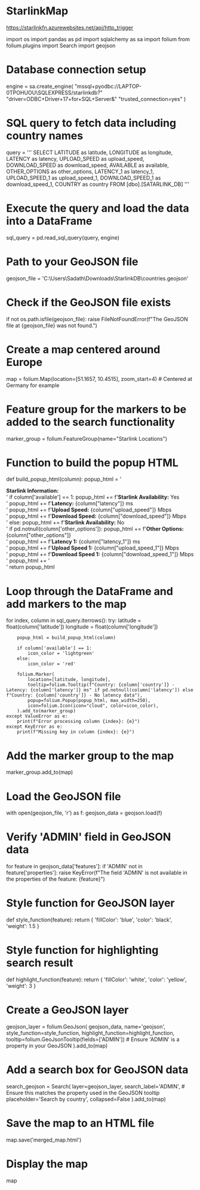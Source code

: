 # StarlinkMap

https://starlinkfn.azurewebsites.net/api/http_trigger

import os
import pandas as pd
import sqlalchemy as sa
import folium
from folium.plugins import Search
import geojson

# Database connection setup
engine = sa.create_engine(
    "mssql+pyodbc://LAPTOP-0TPOHUOU\SQLEXPRESS/starlinkdb?"
    "driver=ODBC+Driver+17+for+SQL+Server&"
    "trusted_connection=yes"
)

# SQL query to fetch data including country names
query = '''
SELECT LATITUDE as latitude, LONGITUDE as longitude, LATENCY as latency, UPLOAD_SPEED as upload_speed, 
       DOWNLOAD_SPEED as download_speed, AVAILABLE as available, OTHER_OPTIONS as other_options, 
       LATENCY_1 as latency_1, UPLOAD_SPEED_1 as upload_speed_1, DOWNLOAD_SPEED_1 as download_speed_1, 
       COUNTRY as country
FROM [dbo].[SATARLINK_DB]
'''

# Execute the query and load the data into a DataFrame
sql_query = pd.read_sql_query(query, engine)

# Path to your GeoJSON file
geojson_file = 'C:\\Users\\Sadath\\Downloads\\StarlinkDB\\countries.geojson'

# Check if the GeoJSON file exists
if not os.path.isfile(geojson_file):
    raise FileNotFoundError(f"The GeoJSON file at {geojson_file} was not found.")

# Create a map centered around Europe
map = folium.Map(location=[51.1657, 10.4515], zoom_start=4)  # Centered at Germany for example

# Feature group for the markers to be added to the search functionality
marker_group = folium.FeatureGroup(name="Starlink Locations")

# Function to build the popup HTML
def build_popup_html(column):
    popup_html = '<div style="font-size: 14px;"><b>Starlink Information:</b><br>'
    if column['available'] == 1:
        popup_html += f'<b>Starlink Availability:</b> Yes<br>'
        popup_html += f'<b>Latency:</b> {column["latency"]} ms<br>'
        popup_html += f'<b>Upload Speed:</b> {column["upload_speed"]} Mbps<br>'
        popup_html += f'<b>Download Speed:</b> {column["download_speed"]} Mbps<br>'
    else:
        popup_html += f'<b>Starlink Availability:</b> No<br>'
        if pd.notnull(column['other_options']):
            popup_html += f'<b>Other Options:</b> {column["other_options"]}<br>'
            popup_html += f'<b>Latency 1:</b> {column["latency_1"]} ms<br>'
            popup_html += f'<b>Upload Speed 1:</b> {column["upload_speed_1"]} Mbps<br>'
            popup_html += f'<b>Download Speed 1:</b> {column["download_speed_1"]} Mbps<br>'
    popup_html += '</div>'
    return popup_html

# Loop through the DataFrame and add markers to the map
for index, column in sql_query.iterrows():
    try:
        latitude = float(column['latitude'])
        longitude = float(column['longitude'])
        
        popup_html = build_popup_html(column)
        
        if column['available'] == 1:
            icon_color = 'lightgreen'
        else:
            icon_color = 'red'
        
        folium.Marker(
            location=[latitude, longitude],
            tooltip=folium.Tooltip(f"Country: {column['country']} - Latency: {column['latency']} ms" if pd.notnull(column['latency']) else f"Country: {column['country']} - No latency data"),
            popup=folium.Popup(popup_html, max_width=250),
            icon=folium.Icon(icon="cloud", color=icon_color),
        ).add_to(marker_group)
    except ValueError as e:
        print(f"Error processing column {index}: {e}")
    except KeyError as e:
        print(f"Missing key in column {index}: {e}")

# Add the marker group to the map
marker_group.add_to(map)

# Load the GeoJSON file
with open(geojson_file, 'r') as f:
    geojson_data = geojson.load(f)

# Verify 'ADMIN' field in GeoJSON data
for feature in geojson_data['features']:
    if 'ADMIN' not in feature['properties']:
        raise KeyError(f"The field 'ADMIN' is not available in the properties of the feature: {feature}")

# Style function for GeoJSON layer
def style_function(feature):
    return {
        'fillColor': 'blue',
        'color': 'black',
        'weight': 1.5
    }

# Style function for highlighting search result
def highlight_function(feature):
    return {
        'fillColor': 'white',
        'color': 'yellow',
        'weight': 3
    }

# Create a GeoJSON layer
geojson_layer = folium.GeoJson(
    geojson_data, 
    name='geojson',
    style_function=style_function,
    highlight_function=highlight_function,
    tooltip=folium.GeoJsonTooltip(fields=['ADMIN'])  # Ensure 'ADMIN' is a property in your GeoJSON
).add_to(map)


# Add a search box for GeoJSON data
search_geojson = Search(
    layer=geojson_layer,
    search_label='ADMIN',  # Ensure this matches the property used in the GeoJSON tooltip
    placeholder='Search by country',
    collapsed=False
).add_to(map)

# Save the map to an HTML file
map.save('merged_map.html')

# Display the map
map
